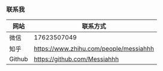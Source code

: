 ### 联系我

| 网站   | 联系方式                               |
| ------ | -------------------------------------- |
| 微信   | 17623507049                            |
| 知乎   | https://www.zhihu.com/people/messiahhh |
| Github | https://github.com/Messiahhh           |



